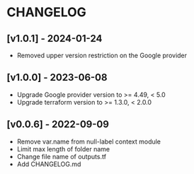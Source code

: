 # CHANGELOG

## [v1.0.1] - 2024-01-24

- Removed upper version restriction on the Google provider

## [v1.0.0] - 2023-06-08

- Upgrade Google provider version to >= 4.49, < 5.0
- Upgrade terraform version to >= 1.3.0, < 2.0.0

## [v0.0.6] - 2022-09-09

- Remove var.name from null-label context module
- Limit max length of folder name
- Change file name of outputs.tf
- Add CHANGELOG.md
